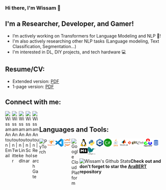 ### Hi there, I'm Wissam 👋

## I'm a Researcher, Developer, and Gamer!

- I’m actively working on Transformers for Language Modeling and NLP 💬!
- I'm also actively researching other NLP tasks (Language modeling, Text Classification, Segmentation...)
- I'm interested in DL, DIY projects, and tech hardware 💻

## Resume/CV:

- Extended version: [PDF](https://raw.githubusercontent.com/WissamAntoun/Resume-CV/master/Awesome_CV.pdf)
- 1-page version: [PDF](https://raw.githubusercontent.com/WissamAntoun/Awesome-CV---1-page/master/Awesome_CV___1_page.pdf)


## Connect with me:

[<img align="left" alt="Wissam Antoun | Email" width="22px" src="https://upload.wikimedia.org/wikipedia/commons/7/7e/Gmail_icon_%282020%29.svg" />][email]
[<img align="left" alt="Wissam Antoun | Twitter" width="22px" src="https://upload.wikimedia.org/wikipedia/commons/4/4f/Twitter-logo.svg" />][twitter]
[<img align="left" alt="Wissam Antoun | LinkedIn" width="22px" src="https://upload.wikimedia.org/wikipedia/commons/e/e9/Linkedin_icon.svg" />][linkedin]
[<img align="left" alt="Wissam Antoun | Scholar" width="22px" src="https://icon-icons.com/downloadimage.php?id=130918&root=2108/PNG/32/&file=google_scholar_icon_130918.png" />][scholar]
[<img align="left" alt="Wissam Antoun | Research Gate" width="22px" src="https://icon-icons.com/downloadimage.php?id=130843&root=2108/PNG/512/&file=researchgate_icon_130843.png" />][researchgate]
<br />

## Languages and Tools:

<img align="left" alt="PyTorch" width="26px" src="https://pytorch.org/assets/images/pytorch-logo.png" />
<img align="left" alt="Tensorflow" width="26px" src="https://raw.githubusercontent.com/github/explore/master/topics/tensorflow/tensorflow.png" />
<img align="left" alt="Visual Studio Code" width="26px" src="https://raw.githubusercontent.com/github/explore/master/topics/visual-studio-code/visual-studio-code.png" />
<img align="left" alt="Jupyter Notebook" width="26px" src="https://raw.githubusercontent.com/github/explore/master/topics/jupyter-notebook/jupyter-notebook.png" />
<img align="left" alt="Google Cloud Platform" width="26px" src="https://upload.wikimedia.org/wikipedia/commons/thumb/0/01/Google-cloud-platform.svg/768px-Google-cloud-platform.svg.png?20200213184934" />
<img align="left" alt="Linux" width="26px" src="https://raw.githubusercontent.com/github/explore/master/topics/linux/linux.png" />
<img align="left" alt="Python" width="26px" src="https://raw.githubusercontent.com/github/explore/master/topics/python/python.png" />
<img align="left" alt="C++" width="26px" src="https://raw.githubusercontent.com/github/explore/master/topics/cpp/cpp.png" />
<img align="left" alt="C#" width="26px" src="https://raw.githubusercontent.com/github/explore/master/topics/csharp/csharp.png" />
<img align="left" alt="Java" width="26px" src="https://raw.githubusercontent.com/github/explore/master/topics/java/java.png" />
<img align="left" alt="Matlab" width="26px" src="https://raw.githubusercontent.com/github/explore/master/topics/matlab/matlab.png" />
<img align="left" alt="Git" width="26px" src="https://raw.githubusercontent.com/github/explore/master/topics/git/git.png" />
<img align="left" alt="Flask" width="26px" src="https://raw.githubusercontent.com/github/explore/master/topics/flask/flask.png" />
<img align="left" alt="OpenCV" width="26px" src="https://raw.githubusercontent.com/github/explore/master/topics/opencv/opencv.png" />
<img align="left" alt="SQL" width="26px" src="https://raw.githubusercontent.com/github/explore/master/topics/sql/sql.png" />
<img align="left" alt="Markdown" width="26px" src="https://raw.githubusercontent.com/github/explore/master/topics/markdown/markdown.png" />
<img align="left" alt="Latex" width="26px" src="https://raw.githubusercontent.com/github/explore/master/topics/latex/latex.png" />

<br />
<br />

##

<img align="left" alt="Wissam's Github Stats" src="https://github-readme-stats.vercel.app/api?username=WissamAntoun&show_icons=true&hide_border=true&hide=prs&count_private=true" />

**Check out and don't forget to star the [AraBERT](https://github.com/aub-mind/arabert) repository**









[email]: mailto:wissam.antoun@gmail.com
[twitter]: http://twitter.com/wissam_antoun
[scholar]: https://scholar.google.com/citations?user=fEgsyU4AAAAJ&hl=en
[linkedin]: https://www.linkedin.com/in/wissamantoun/
[researchgate]: https://www.researchgate.net/profile/Wissam_Antoun
